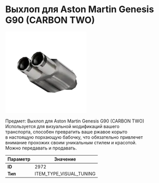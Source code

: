 # Выхлоп для Aston Martin Genesis G90 (CARBON TWO)

![Item Image](../img/2972.webp?raw=true)

Предмет: Выхлоп для Aston Martin Genesis G90 (CARBON TWO)<br>Используется для визуальной модификаций вашего<br>транспорта, способен превратить ваше ржавое корыто<br>в настоящую порхающую бабочку, что обязательно привлечет<br>внимание прохожих своим уникальным стилем и красотой.<br>Можно передавать и продавать.


| Параметр | Значение |
|----------|----------|
| **ID** | 2972 |
| **Тип** | ITEM_TYPE_VISUAL_TUNING |

